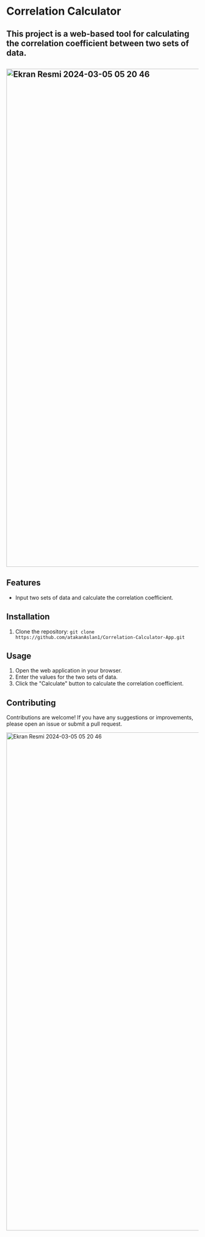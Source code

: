# Correlation Calculator

## This project is a web-based tool for calculating the correlation coefficient between two sets of data.
## <img width="1306" alt="Ekran Resmi 2024-03-05 05 20 46" src="https://github.com/atakanAslan1/Correlation-Calculator-App/assets/107197019/70dd450c-dd36-492c-9e23-dad1c3ec4ca6">


## Features

- Input two sets of data and calculate the correlation coefficient.


## Installation

1. Clone the repository: `git clone https://github.com/atakanAslan1/Correlation-Calculator-App.git`


## Usage

1. Open the web application in your browser.
2. Enter the values for the two sets of data.
3. Click the "Calculate" button to calculate the correlation coefficient.


## Contributing

Contributions are welcome! If you have any suggestions or improvements, please open an issue or submit a pull request.


<img width="1306" alt="Ekran Resmi 2024-03-05 05 20 46" src="https://github.com/atakanAslan1/Correlation-Calculator-App/assets/107197019/70dd450c-dd36-492c-9e23-dad1c3ec4ca6">
